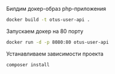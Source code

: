 

Билдим докер-образ php-приложения
```bash
docker build -t otus-user-api .
```

Запускаем докер на 80 порту
```bash
docker run -d -p 8080:80 otus-user-api
```

Устанавливаем зависимости проекта
```bash
composer install
```